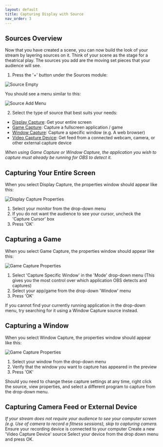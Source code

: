 ```yaml
---
layout: default
title: Capturing Display with Source
nav_order: 3
---
```


## Sources Overview

Now that you have created a scene, you can now build the look of your stream by layering sources on it.
Think of your scene as the stage for a theatrical play. The sources you add are the moving set pieces that your audience will see.

1. Press the '+' button under the Sources module: 

![Source Empty](https://pazcharles02.github.io/OBS-and-Twitch-Livestreaming/assets/images/Source_Empty.png?raw=true)

You should see a menu similar to this:

![Source Add Menu](https://pazcharles02.github.io/OBS-and-Twitch-Livestreaming/assets/images/Source_add_menu.png?raw=true)

2. Select the type of source that best suits your needs:
- [Display Capture](#capturing-your-entire-screen): Get your entire screen
- [Game Capture](#capturing-a-game): Capture a fullscreen application / game
- [Window Capture](#capturing-a-window): Capture a specific window (e.g. A web browser)
- [Video Capture Device](#capturing-camera-feed-or-external-device): Get feed from a connected webcam, camera, or other external capture device

*When using Game Capture or Window Capture, the application you wish to capture must already be running for OBS to detect it.*

## Capturing Your Entire Screen

When you select Display Capture, the properties window should appear like this:

![Display Capture Properties](https://pazcharles02.github.io/OBS-and-Twitch-Livestreaming/assets/images/Source_Display_Properties.png?raw=true)
1. Select your monitor from the drop-down menu
2. If you do not want the audience to see your cursor, uncheck the 'Capture Cursor' box
3. Press 'OK'

## Capturing a Game

When you select Game Capture, the properties window should appear like this:

![Game Capture Properties](https://pazcharles02.github.io/OBS-and-Twitch-Livestreaming/assets/images/GameCaptureProperties.png?raw=true)

1. Select 'Capture Specific Window' in the 'Mode' drop-down menu (This gives you the most control over which application OBS detects and captures)
2. Select your app/game from the drop-down 'Window' menu
3. Press 'OK'

If you cannot find your currently running application in the drop-down menu, try searching for it using a Window Capture source instead.

## Capturing a Window

When you select Window Capture, the properties window should appear like this:

![Game Capture Properties](https://pazcharles02.github.io/OBS-and-Twitch-Livestreaming/assets/images/Source_Window_Cap_Properties.png?raw=true)

1. Select your window from the drop-down menu 
2. Verify that the window you want to capture has appeared in the preview
3. Press 'OK'



Should you need to change these capture settings at any time, right click the source, view properties, and select a different program to capture from the drop-down menu.

## Capturing Camera Feed or External Device
*If your stream does not require your audience to see your computer screen (e.g. Use of camera to record a fitness sessions), skip to capturing camera.*
Ensure your recording device is connected to your computer
Create a new 'Video Capture Device' source
Select your device from the drop down menu and press OK.
